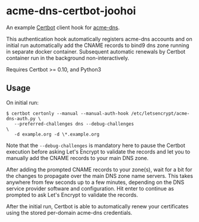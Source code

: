 # acme-dns-certbot-joohoi

An example [Certbot](https://certbot.eff.org) client hook for [acme-dns](https://github.com/joohoi/acme-dns). 

This authentication hook automatically registers acme-dns accounts and on initial run automatically add the CNAME records to bind9 dns zone running in separate docker container. Subsequent automatic renewals by Certbot container run in the background non-interactively.

Requires Certbot >= 0.10, and Python3

## Usage

On initial run:
```
$ certbot certonly --manual --manual-auth-hook /etc/letsencrypt/acme-dns-auth.py \
   --preferred-challenges dns --debug-challenges                                 \
   -d example.org -d \*.example.org
```

Note that the `--debug-challenges` is mandatory here to pause the Certbot execution before asking Let's Encrypt to validate the records and let you to manually add the CNAME records to your main DNS zone.

After adding the prompted CNAME records to your zone(s), wait for a bit for the changes to propagate over the main DNS zone name servers. This takes anywhere from few seconds up to a few minutes, depending on the DNS service provider software and configuration. Hit enter to continue as prompted to ask Let's Encrypt to validate the records.

After the initial run, Certbot is able to automatically renew your certificates using the stored per-domain acme-dns credentials. 
